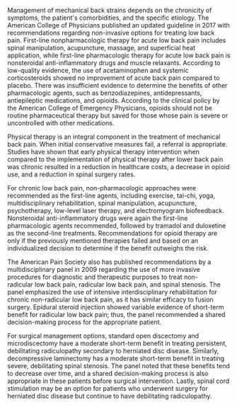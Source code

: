 Management of mechanical back strains depends on the chronicity of symptoms, the patient's comorbidities, and the specific etiology. The American College of Physicians published an updated guideline in 2017 with recommendations regarding non-invasive options for treating low back pain. First-line nonpharmacologic therapy for acute low back pain includes spinal manipulation, acupuncture, massage, and superficial heat application, while first-line pharmacologic therapy for acute low back pain is nonsteroidal anti-inflammatory drugs and muscle relaxants. According to low-quality evidence, the use of acetaminophen and systemic corticosteroids showed no improvement of acute back pain compared to placebo. There was insufficient evidence to determine the benefits of other pharmacologic agents, such as benzodiazepines, antidepressants, antiepileptic medications, and opioids. According to the clinical policy by the American College of Emergency Physicians, opioids should not be routine pharmaceutical therapy but saved for those whose pain is severe or uncontrolled with other medications.

Physical therapy is an integral component in the treatment of mechanical back pain. When initial conservative measures fail, a referral is appropriate. Studies have shown that early physical therapy intervention when compared to the implementation of physical therapy after lower back pain was chronic resulted in a reduction in healthcare costs, a decrease in opioid use, and a reduction in spinal surgery rates.

For chronic low back pain, non-pharmacologic approaches were recommended as the first-line agents, including exercise, tai-chi, yoga, multidisciplinary rehabilitation, spinal manipulation, acupuncture, psychotherapy, low-level laser therapy, and electromyogram biofeedback. Nonsteroidal anti-inflammatory drugs were again the first-line pharmacologic agents recommended, followed by tramadol and duloxetine as the second-line treatments. Recommendations for opioid therapy are only if the previously mentioned therapies failed and based on an individualized decision to determine if the benefit outweighs the risk.

The American Pain Society also has published recommendations by a multidisciplinary panel in 2009 regarding the use of more invasive procedures for diagnostic and therapeutic purposes to treat non-radicular low back pain, radicular low back pain, and spinal stenosis. The panel emphasized the use of intensive interdisciplinary rehabilitation for chronic non-radicular low back pain, as it has similar efficacy to fusion surgery. Epidural steroid injection showed variable evidence of short-term benefit for radicular low back pain; thus, the panel recommended a shared decision-making process for the appropriate patient.

For surgical management options, standard open discectomy and microdiscectomy have a moderate short-term benefit in treating persistent, debilitating radiculopathy secondary to herniated disc disease. Similarly, decompressive laminectomy has a moderate short-term benefit in treating severe, debilitating spinal stenosis. The panel noted that these benefits tend to decrease over time, and a shared decision-making process is also appropriate in these patients before surgical intervention. Lastly, spinal cord stimulation may be an option for patients who underwent surgery for herniated disc disease but continue to have debilitating radiculopathy.